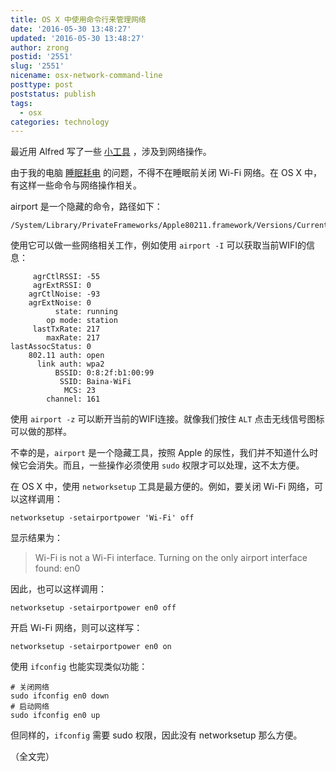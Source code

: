 ```yaml
---
title: OS X 中使用命令行来管理网络
date: '2016-05-30 13:48:27'
updated: '2016-05-30 13:48:27'
author: zrong
postid: '2551'
slug: '2551'
nicename: osx-network-command-line
posttype: post
poststatus: publish
tags:
  - osx
categories: technology
---
```


最近用 Alfred 写了一些 [小工具][2] ，涉及到网络操作。

由于我的电脑 [睡眠耗电][1] 的问题，不得不在睡眠前关闭 Wi-Fi 网络。在 OS X 中，有这样一些命令与网络操作相关。

airport 是一个隐藏的命令，路径如下： <!--more-->


```
/System/Library/PrivateFrameworks/Apple80211.framework/Versions/Current/Resources/airport
```

使用它可以做一些网络相关工作，例如使用 `airport -I` 可以获取当前WIFI的信息：


```
     agrCtlRSSI: -55
     agrExtRSSI: 0
    agrCtlNoise: -93
    agrExtNoise: 0
          state: running
        op mode: station 
     lastTxRate: 217
        maxRate: 217
lastAssocStatus: 0
    802.11 auth: open
      link auth: wpa2
          BSSID: 0:8:2f:b1:00:99
           SSID: Baina-WiFi
            MCS: 23
        channel: 161
```

使用 `airport -z` 可以断开当前的WIFI连接。就像我们按住 `ALT` 点击无线信号图标可以做的那样。

不幸的是，`airport` 是一个隐藏工具，按照 Apple 的尿性，我们并不知道什么时候它会消失。而且，一些操作必须使用 `sudo` 权限才可以处理，这不太方便。

在 OS X 中，使用 `networksetup` 工具是最方便的。例如，要关闭 Wi-Fi 网络，可以这样调用：

```
networksetup -setairportpower 'Wi-Fi' off
```

显示结果为：

> Wi-Fi is not a Wi-Fi interface.
> Turning on the only airport interface found: en0

因此，也可以这样调用：

```
networksetup -setairportpower en0 off
```

开启 Wi-Fi 网络，则可以这样写：

```
networksetup -setairportpower en0 on
```

使用 `ifconfig` 也能实现类似功能：

```
# 关闭网络
sudo ifconfig en0 down
# 启动网络
sudo ifconfig en0 up
```

但同样的，`ifconfig` 需要 sudo 权限，因此没有 networksetup 那么方便。

（全文完）

[1]: https://blog.zengrong.net/post/2545.html
[2]: https://blog.zengrong.net/post/2545.html#solution
